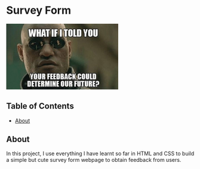 <h1>Survey Form</h1>
<a href="https://github.com/Huclark/memes"><img src="https://github.com/Huclark/memes/blob/main/survey-form-meme.png?raw=true" alt="A meme on survey forms" width="300" s/></a>

## Table of Contents
- [About](#about)

## About
In this project, I use everything I have learnt so far in HTML and CSS to build a simple but cute survey form webpage to obtain feedback from users.
